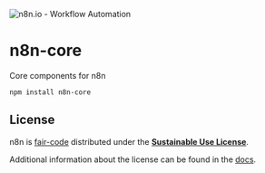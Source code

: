 ![n8n.io - Workflow Automation](https://user-images.githubusercontent.com/65276001/173571060-9f2f6d7b-bac0-43b6-bdb2-001da9694058.png)

# n8n-core

Core components for n8n

```
npm install n8n-core
```

## License

n8n is [fair-code](http://faircode.io) distributed under the [**Sustainable Use License**](https://github.com/quickchat-bot/n8n/blob/master/packages/cli/LICENSE.md).

Additional information about the license can be found in the [docs](https://docs.n8n.io/reference/license/).
